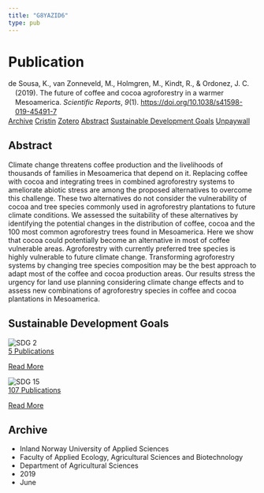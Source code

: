 ```yaml
---
title: "G8YAZID6"
type: pub
---
```

<h1>Publication</h1>
<article id="csl-bib-container-G8YAZID6" class="csl-bib-container">
  <div class="csl-bib-body" style="line-height: 1.35; padding-left: 1em; text-indent:-1em;">
  <div class="csl-entry">de Sousa, K., van Zonneveld, M., Holmgren, M., Kindt, R., &amp; Ordonez, J. C. (2019). The future of coffee and cocoa agroforestry in a warmer Mesoamerica. <i>Scientific Reports</i>, <i>9</i>(1). <a href="https://doi.org/10.1038/s41598-019-45491-7">https://doi.org/10.1038/s41598-019-45491-7</a></div>
</div>
  <div class="csl-bib-buttons">
    <a href="#taxonomy-article-G8YAZID6" class="csl-bib-button">Archive</a>
    <a href="https://app.cristin.no/results/show.jsf?id=1705898" alt="Cristin URL" class="csl-bib-button">Cristin</a>
    <a href="http://zotero.org/groups/5402882/items/G8YAZID6" alt="Zotero URL" class="csl-bib-button">Zotero</a>
    <a href="#abstract-article-G8YAZID6" class="csl-bib-button">Abstract</a>
    <a href="#sdg-article-G8YAZID6" class="csl-bib-button">Sustainable Development Goals</a>
    <a href="https://www.nature.com/articles/s41598-019-45491-7.pdf" class="csl-bib-button">Unpaywall</a>
  </div>
  <div id="csl-bib-meta-container-G8YAZID6"></div>
</article>
<div id="csl-bib-meta-G8YAZID6" class="csl-bib-meta">
  <article id="abstract-article-G8YAZID6" class="abstract-article">
    <h1>Abstract</h1>
    Climate change threatens coffee production and the livelihoods of thousands of families in Mesoamerica that depend on it. Replacing coffee with cocoa and integrating trees in combined agroforestry systems to ameliorate abiotic stress are among the proposed alternatives to overcome this challenge. These two alternatives do not consider the vulnerability of cocoa and tree species commonly used in agroforestry plantations to future climate conditions. We assessed the suitability of these alternatives by identifying the potential changes in the distribution of coffee, cocoa and the 100 most common agroforestry trees found in Mesoamerica. Here we show that cocoa could potentially become an alternative in most of coffee vulnerable areas. Agroforestry with currently preferred tree species is highly vulnerable to future climate change. Transforming agroforestry systems by changing tree species composition may be the best approach to adapt most of the coffee and cocoa production areas. Our results stress the urgency for land use planning considering climate change effects and to assess new combinations of agroforestry species in coffee and cocoa plantations in Mesoamerica.
  </article>
  <article id="sdg-article-G8YAZID6" class="sdg-article">
    <h1>Sustainable Development Goals</h1>
    <div class="sdg-container"><div id="sdg2" class="sdg"> <img src="{{< params subfolder >}}images/sdg/sdg02_en.png" class="image" alt="SDG 2"> <div class="sdg-overlay"> <a href="{{< params subfolder >}}en/archive/?sdg=2#archive" class="sdg-publication-count"><span>5</span> Publications</a> <p><a href="https://sdgs.un.org/goals/goal2" class="sdg-read-more">Read More</a></p> </div> </div> <div id="sdg15" class="sdg"> <img src="{{< params subfolder >}}images/sdg/sdg15_en.png" class="image" alt="SDG 15"> <div class="sdg-overlay"> <a href="{{< params subfolder >}}en/archive/?sdg=15#archive" class="sdg-publication-count"><span>107</span> Publications</a> <p><a href="https://sdgs.un.org/goals/goal15" class="sdg-read-more">Read More</a></p> </div> </div></div>
  </article>
  <article id="taxonomy-article-G8YAZID6" class="taxonomy-article">
    <h1>Archive</h1>
    <ul>
      <li>Inland Norway University of Applied Sciences</li>
      <li>Faculty of Applied Ecology, Agricultural Sciences and Biotechnology</li>
      <li>Department of Agricultural Sciences</li>
      <li>2019</li>
      <li>June</li>
    </ul>
  </article>
</div>
